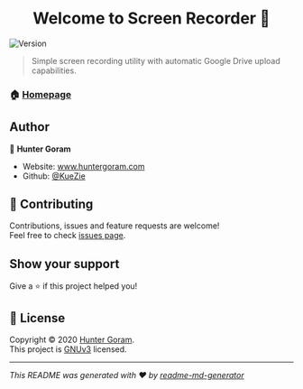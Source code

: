 <h1 align="center">Welcome to Screen Recorder 👋</h1>
<p>
  <img alt="Version" src="https://img.shields.io/badge/version-1.0.0-blue.svg?cacheSeconds=2592000" />
</p>

> Simple screen recording utility with automatic Google Drive upload capabilities.

### 🏠 [Homepage](https://github.com/KueZie/screen-recorder#readme)

## Author

👤 **Hunter Goram**

* Website: www.huntergoram.com
* Github: [@KueZie](https://github.com/KueZie)

## 🤝 Contributing

Contributions, issues and feature requests are welcome!<br />Feel free to check [issues page](https://github.com/KueZie/screen-recorder/issues). 

## Show your support

Give a ⭐️ if this project helped you!

## 📝 License

Copyright © 2020 [Hunter Goram](https://github.com/KueZie).<br />
This project is [GNUv3](https://github.com/KueZie/screen-recorder/blob/master/LICENSE) licensed.

***
_This README was generated with ❤️ by [readme-md-generator](https://github.com/kefranabg/readme-md-generator)_